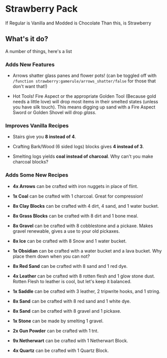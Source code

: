 # Strawberry Pack

If Regular is Vanilla
and Modded is Chocolate
Than this, is Strawberry

## What's it do?
A number of things, here's a list

### Adds New Features

- Arrows shatter glass panes and flower pots!
(can be toggled off with `/function strawberry:gamerule/arrows_shatter/false` for those that don't want that!)

- Hot Tools!
Fire Aspect or the appropriate Golden Tool (Because gold needs a little love) will drop most items in their smelted states (unless you have silk touch). This means digging up sand with a Fire Aspect Sword or Golden Shovel will drop *glass*.

### Improves Vanilla Recipes

- Stairs give you **8 instead of 4**.

- Crafting Bark/Wood (6 sided logs) blocks gives **4 instead of 3**.

- Smelting logs yields **coal instead of charcoal**. Why can't you make charcoal blocks?

### Adds Some New Recipes

- **4x Arrows** can be crafted with iron nuggets in place of flint.

- **1x Coal** can be crafted with 1 charcoal. Great for compression!


- **8x Clay Blocks** can be crafted with 4 dirt, 4 sand, and 1 water bucket.

- **8x Grass Blocks** can be crafted with 8 dirt and 1 bone meal.

- **8x Gravel** can be crafted with 8 cobblestone and a pickaxe. Makes gravel renewable, gives a use to your old pickaxes.

- **8x Ice** can be crafted with 8 Snow and 1 water bucket.

- **1x Obsidian** can be crafted with a water bucket and a lava bucket. Why place them down when you can not?

- **8x Red Sand** can be crafted with 8 sand and 1 red dye.

- **4x Leather** can be crafted with 8 rotten flesh and 1 glow stone dust. Rotten Flesh to leather is cool, but let's keep it balanced.

- **1x Saddle** can be crafted with 3 leather, 2 tripwrite hooks, and 1 string.

- **8x Sand** can be crafted with 8 red sand and 1 white dye.

- **8x Sand** can be crafted with 8 gravel and 1 pickaxe.

- **1x Stone** can be made by smelting 1 gravel.

- **2x Gun Powder** can be crafted with 1 tnt.

- **9x Netherwart** can be crafted with 1 Netherwart Block.

- **4x Quartz** can be crafted with 1 Quartz Block.
